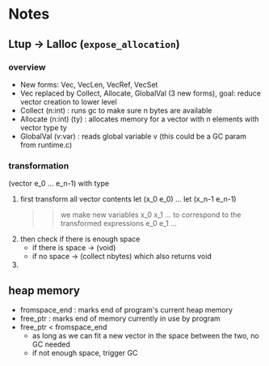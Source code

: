# Notes

## Ltup -> Lalloc (`expose_allocation`)

### overview

- New forms: Vec, VecLen, VecRef, VecSet
- Vec replaced by Collect, Allocate, GlobalVal (3 new forms), goal: reduce vector creation to lower level
- Collect (n:int) : runs gc to make sure n bytes are available
- Allocate (n:int) (ty) : allocates memory for a vector with n elements with vector type ty
- GlobalVal (v:var) : reads global variable v (this could be a GC param from runtime.c)

### transformation

(vector e_0 ... e_n-1) with type

1) first transform all vector contents
    let (x_0 e_0) ... let (x_n-1 e_n-1)
    >> we make new variables x_0 x_1 ... to correspond to the transformed expressions e_0 e_1 ...
2) then check if there is enough space
   - if there is space -> (void)
   - if no space -> (collect nbytes) which also returns void
3)  

## heap memory

- fromspace_end : marks end of program's current heap memory
- free_ptr : marks end of memory currently in use by program
- free_ptr < fromspace_end
  - as long as we can fit a new vector in the space between the two, no GC needed
  - if not enough space, trigger GC

